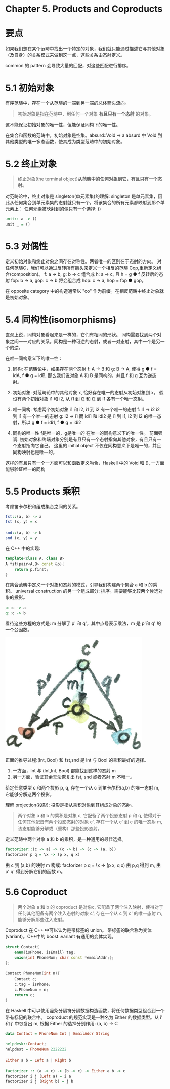 # Chapter 5. Products and Coproducts
# 要点
如果我们想在某个范畴中找出一个特定的对象，我们就只能通过描述它与其他对象（及自身）的关系模式来做到这一点，这些关系由态射定义。

common 的 pattern 会导致大量的匹配，对这些匹配进行排序。

# 5.1 初始对象
有序范畴中，存在一个从范畴的一端到另一端的总体箭头流向。

> 初始对象是指在范畴中，到任何一个对象 **有且只有一个态射** 的对象。

这不能保证初始对象的唯一性，但能保证同构下的唯一性。

在集合和函数的范畴中，初始对象是空集。absurd::Void -> a
absurd 中 Void 到其他类型的唯一多态函数，使其成为类型范畴中的初始对象。

# 5.2 终止对象
> 终止对象(the terminal object)**从范畴中的任何对象到它，有且只有一个态射。**

对范畴论中，终止对象是 singleton(单元素集)的理解:
singleton 是单元素集，因此从任何集合到单元素集的态射就只有一个。将该集合的所有元素都映射到那个单元素上：
任何元素被映射到的像只有一个选择: ()

```haskell
unit:: a -> ()
unit _ = ()
```

# 5.3 对偶性
定义初始对象和终止对象之间存在对称性。两者唯一的区别在于态射的方向。
对任何范畴C，我们可以通过反转所有箭头来定义一个相反的范畴 Cop,重新定义组合(composition)。
f: a -> b, g: b -> c 组合成 h: a -> c,  且 h = g ● f
反转后的态射 fop: b -> a, gop: c -> b 将会组合成 hop: c -> a, hop = fop ● gop。

在 opposite category 中的构造通常以 "co" 作为前缀。在相反范畴中终止对象就是初始对象。

# 5.4 同构性(isomorphisms)
直观上说，同构对象看起来是一样的，它们有相同的形状。
同构需要找到两个对象之间一一对应的关系。同构是一种可逆的态射，或者一对态射，其中一个是另一个的逆。

在唯一同构意义下的唯一性：
1. 同构: 在范畴论中，如果存在两个态射 f: A -> B 和 g: B -> A,
使得 g ● f = idA, f ● g = idB, 那么我们说对象 A 和 B 是同构的，并且 f 和 g 互为逆态射。
2. 初始对象: 对范畴论中的其他对象 x, 恰好存在唯一的态射从初始对象到 x。
假设有两个初始对象 i1 和 i2, 从 i1 到 i2 和 i2 到 i1 各有一个唯一态射。

3. 唯一同构: 考虑两个初始对象 i1 和 i2,
i1 到 i2 有一个唯一的态射 f: i1 -> i2
i2 到 i1 有一个唯一的态射 g: i2 -> i1
而 idi1 和 idi2 是 i1 到 i1, i2 到 i2 的唯一态射，所以
g ● f = idi1, f ● g = idi2

4. 同构的唯一性
f是唯一的，g是唯一的
在唯一的同构意义下的唯一性。
前面强调: 初始对象和终端对象分别是有且只有一个态射指向其他对象，有且只有一个态射指向它自己。
这里的 initial object 不仅在同构意义下是唯一的，并且同构映射也是唯一的。

这样的有且只有一个一方面可以和函数定义吻合，Haskell 中的 Void 和 (), 一方面能够验证唯一的同构

# 5.5 Products 乘积
考虑笛卡尔积和组成集合之间的关系。
```haskell
fst::(a, b) -> a
fst (x, y) = x

snd::(a, b) -> b
snd (x, y) = y
```
在 C++ 中的实现:
```c++
template<class A, class B>
A fst(pair<A,B> const &p){
    return p.first;
}
```
在集合范畴中定义一个对象和态射的模式，引导我们构建两个集合 a 和 b 的乘积。
universal construction 的另一个组成部分: 排序。需要能够比较两个候选对象的投影。

```haskell
p::c -> a
q::c -> b
```

看待这些方程的方式是: m 分解了 p' 和 q'，其中点号表示乘法，m 是 p'和 q' 的一个公因数。

![product](/category_theory_for_programmers/Chap5_Products_and_Coproducts/product.png)

正面的推导过程:(Int, Bool) 和 fst,snd 是 Int 与 Bool 的乘积最好的选择。
1. 一方面，Int 与 (Int,Int, Bool) 都能找到这样的态射 m
2. 另一方面，验证其余无法恢复出 fst, snd 或者态射 m 不唯一。

给定任意类型 c 和两个投影 p, q, 存在一个从 c 到笛卡尔积(a,b) 的唯一态射 m, 它能够分解这两个投影。

理解 projection(投影): 投影是指从乘积对象到其组成对象的态射。
> 两个对象 a 和 b 的乘积是对象 c, 它配备了两个投影态射 p 和 q, 使得对于任何其他配备有两个投影态射的对象 c', 
存在一个从 c' 到 c 的唯一态射 m,该态射能够分解或（重构）那些投影态射。

定义范畴中两个对象 a 和 b 的乘积，是一种通用的最佳选择。

```haskell
factorizer::(c -> a) -> (c -> b) -> (c -> (a, b))
factorizer p q = \x -> (p x, q x)
```
由 c 到 (a,b) 的映射 m 构成: factorizer p q = \x -> (p x, q x)
由 p,q 得到 m, 由 p' q' 得到分解它们的函数 m。

# 5.6 Coproduct
> 两个对象 a 和 b 的 coproduct 是对象c, 它配备了两个注入映射，使得对于任何其他配备有两个注入态射的对象 c',
存在一个从 c 到 c' 的唯一态射 m, 能够分解那些注入态射。

Coproduct 在 C++ 中可以认为是带标签的 union。
带标签的联合称为变体(variant)。C++中的 boost::variant 有通用的变体实现。

```c++
struct Contact{
    enum{isPhone, isEmail} tag;
    union{int PhoneNum; char const *emailAddr;};
};

Contact PhoneNum(int n){
    Contact c;
    c.tag = isPhone;
    c.PhoneNum = n;
    return c;
}
```
在 Haskell 中可以使用竖条分隔符分隔数据构造函数，将任何数据类型组合到一个带有标记的联合中。
coproduct 的规范实现是一种名为 Either 的数据类型。从 i' 和 j' 中恢复出 m, 根据 Either 的选择分别作用: (a, b) -> C

```haskell
data Contact = PhoneNum Int | EmailAddr String

helpdesk::Contact;
helpdest = PhoneNum 2222222

Either a b = Left a | Right b

factorizer :: (a -> c) -> (b -> c) -> Either a b -> c
factorizer i j (Left a) = i a
factorizer i j (Right b) = j b
```
